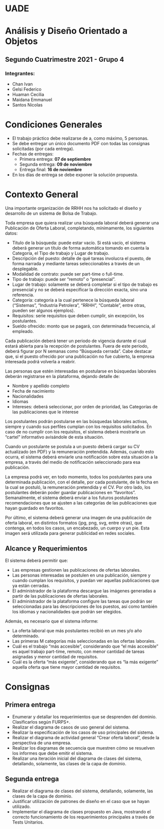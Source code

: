 
# UADE
# Análisis y Diseño Orientado a Objetos
## Segundo Cuatrimestre 2021 - Grupo 4
### Integrantes:
* Chan Ivan
* Gelsi Federico
* Huaman Cecilia
* Maidana Emmanuel
* Santos Nicolas

# Condiciones Generales
* El trabajo práctico debe realizarse de a, como máximo, 5 personas.
* Se debe entregar un único documento PDF con todas las consignas solicitadas (por cada entrega).
* Fechas de entregas:
  * Primera entrega: **07 de septiembre**
  * Segunda entrega: **09 de noviembre**
  * Entrega final: **16 de noviembre**
* En los días de entrega se debe exponer la solución propuesta.

# Contexto General

Una importante organización de RRHH nos ha solicitado el diseño y
desarrollo de un sistema de Bolsa de Trabajo.

Toda empresa que quiera realizar una búsqueda laboral deberá generar una
Publicación de Oferta Laboral, completando, mínimamente, los siguientes
datos:

* Título de la búsqueda: puede estar vacío. Si está vacío, el sistema deberá generar un título de forma
automática tomando en cuenta la Categoría, el Tipo de trabajo y Lugar de trabajo.
* Descripción del puesto: detalle de qué tareas involucra el puesto, de forma narrada y mediante tareas
seleccionables a través de un desplegable.
* Modalidad de contrato: puede ser part-time o full-time.
* Tipo de trabajo: puede ser “remoto” o “presencial”.
* Lugar de trabajo: solamente se deberá completar si el tipo de trabajo es presencial y no se deberá
especificar la dirección exacta, sino una referencia.
* Categoría: categoría a la cual pertenece la búsqueda laboral (“Sistemas”, “Industria Petrolera”,
“RRHH”, “Contable”, entre otras, pueden ser algunos ejemplos).
* Requisitos: serie requisitos que deben cumplir, sin excepción, los postulantes.
* Sueldo ofrecido: monto que se pagará, con determinada frecuencia, al empleado.

Cada publicación deberá tener un periodo de vigencia durante el cual estará abierta para la recepción de
postulantes. Fuera de este periodo, deberá figurar por N semanas como “Búsqueda cerrada”. Cabe destacar
que, si el puesto ofrecido por una publicación no fue cubierto, la empresa interesada podrá volverla a reabrir.

Las personas que estén interesadas en postularse en búsquedas laborales deberán registrarse en la
plataforma, dejando detalle de:

* Nombre y apellido completo
* Fecha de nacimiento
* Nacionalidades 
* Idiomas 
* Intereses: deberá seleccionar, por orden de prioridad, las Categorías de las publicaciones que le
  interese

Los postulantes podrán postularse en las búsquedas laborales activas, siempre y cuando sus perfiles cumplan
con los requisitos solicitados. En caso de no cumplir con los requisitos, el sistema deberá mostrarle un “cartel”
informativo avisándole de esta situación.

Cuando un postulante se postula a un puesto deberá cargar su CV actualizado (en PDF) y la remuneración
pretendida. Además, cuando esto ocurra, el sistema deberá enviarle una notificación sobre esta situación a la
empresa, a través del medio de notificación seleccionado para esa publicación.

La empresa podrá ver, en todo momento, todos los postulantes para una determinada publicación, con el
detalle, por cada postulante, de la fecha en la cual se postuló, la remuneración pretendida y el CV.
Por otro lado, los postulantes deberán poder guardar publicaciones en “favoritos”. Semanalmente, el sistema
deberá enviar a los futuros postulantes recomendaciones que se ajusten a las categorías de las publicaciones
que hayan guardado en favoritos.

Por último, el sistema deberá generar una imagen de una publicación de oferta laboral, en distintos formatos
(jpg, png, svg, entre otras), que contenga, en todos los casos, un encabezado, un cuerpo y un pie. Esta imagen
será utilizada para generar publicidad en redes sociales.

## Alcance y Requerimientos

El sistema deberá permitir que:
* Las empresas gestionen las publicaciones de ofertas laborales.
* Las personas interesadas se postulen en una publicación, siempre y cuando cumplan los requisitos, y
puedan ver aquellas publicaciones que ya están cerradas.
* El administrador de la plataforma descargue las imágenes generadas a partir de las publicaciones de
ofertas laborales.
* El administrador de la plataforma configure las tareas que podrán ser seleccionadas para las
descripciones de los puestos, así como también los idiomas y nacionalidades que podrán ser elegidos.

Además, es necesario que el sistema informe:
* La oferta laboral que más postulantes recibió en un mes y/o año determinado.
* Las primeras M categorías más seleccionadas en las ofertas laborales.
* Cuál es el trabajo “más accesible”, considerando que “el más accesible” es aquel trabajo part-time, 
remoto, con menor cantidad de tareas asignadas y menor cantidad de requisitos. 
* Cuál es la oferta “más exigente”, considerando que es “la más exigente” aquella oferta que tiene 
mayor cantidad de requisitos.

# Consignas

## Primera entrega
* Enumerar y detallar los requerimientos que se desprenden del dominio. Clasificarlos según
FURPS+.
* Realizar el diagrama de casos de uso general del sistema.
* Realizar la especificación de los casos de uso principales del sistema.
* Realizar el diagrama de actividad general “Crear oferta laboral”, desde la perspectiva de una
empresa.
* Realizar los diagramas de secuencia que muestren cómo se resuelven los informes que debe
emitir el sistema.
* Realizar una iteración inicial del diagrama de clases del sistema, detallando, solamente, las
clases de la capa de dominio.

## Segunda entrega
* Realizar el diagrama de clases del sistema, detallando, solamente, las clases de la capa de
dominio.
* Justificar utilización de patrones de diseño en el caso que se hayan utilizado.
* Implementar el diagrama de clases propuesto en Java, mostrando el correcto funcionamiento
de los requerimientos principales a través de Tests Unitarios. 